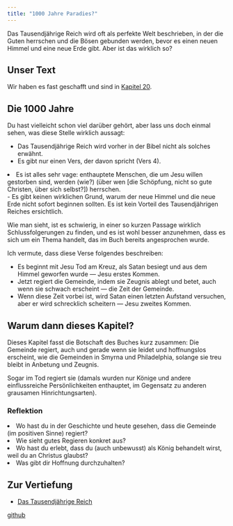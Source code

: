 ```yaml
---
title: "1000 Jahre Paradies?"
---
```



Das Tausendjährige Reich wird oft als perfekte Welt beschrieben, in der die Guten herrschen und die Bösen gebunden werden, bevor es einen neuen Himmel und eine neue Erde gibt. Aber ist das wirklich so?


## Unser Text

<a name="cedf"></a>
Wir haben es fast geschafft und sind in [Kapitel 20](https://www.bibleserver.com/SLT/Offenbarung20).


## Die 1000 Jahre

<a name="aef3"></a>
Du hast vielleicht schon viel darüber gehört, aber lass uns doch einmal sehen, was diese Stelle wirklich aussagt:

- Das Tausendjährige Reich wird vorher in der Bibel nicht als solches erwähnt.
- Es gibt nur einen Vers, der davon spricht (Vers 4).
<li id="27a8">Es ist alles sehr vage: enthauptete Menschen, die um Jesu willen gestorben sind, werden (wie?) (über wen [die Schöpfung, nicht so gute Christen, über sich selbst?]) herrschen.</li>- Es gibt keinen wirklichen Grund, warum der neue Himmel und die neue Erde nicht sofort beginnen sollten. Es ist kein Vorteil des Tausendjährigen Reiches ersichtlich.


Wie man sieht, ist es schwierig, in einer so kurzen Passage wirklich Schlussfolgerungen zu finden, und es ist wohl besser anzunehmen, dass es sich um ein Thema handelt, das im Buch bereits angesprochen wurde.

Ich vermute, dass diese Verse folgendes beschreiben:

- Es beginnt mit Jesu Tod am Kreuz, als Satan besiegt und aus dem Himmel geworfen wurde — Jesu erstes Kommen.
- Jetzt regiert die Gemeinde, indem sie Zeugnis ablegt und betet, auch wenn sie schwach erscheint — die Zeit der Gemeinde.
- Wenn diese Zeit vorbei ist, wird Satan einen letzten Aufstand versuchen, aber er wird schrecklich scheitern — Jesu zweites Kommen.



## Warum dann dieses Kapitel?

<a name="914c"></a>
Dieses Kapitel fasst die Botschaft des Buches kurz zusammen: Die Gemeinde regiert, auch und gerade wenn sie leidet und hoffnungslos erscheint, wie die Gemeinden in Smyrna und Philadelphia, solange sie treu bleibt in Anbetung und Zeugnis.

Sogar im Tod regiert sie (damals wurden nur Könige und andere einflussreiche Persönlichkeiten enthauptet, im Gegensatz zu anderen grausamen Hinrichtungsarten).


### Reflektion

<a name="5f46"></a>
<li id="7547">Wo hast du in der Geschichte und heute gesehen, dass die Gemeinde (im positiven Sinne) regiert?</li><li id="6ac3">Wie sieht gutes Regieren konkret aus?</li><li id="6f99">Wo hast du erlebt, dass du (auch unbewusst) als König behandelt wirst, weil du an Christus glaubst?</li><li id="39e8">Was gibt dir Hoffnung durchzuhalten?</li>






## Zur Vertiefung

<a name="d194"></a>
- [Das Tausendjährige Reich](../../../content/1000y/expl/the-thousand-year-kingdom/index.html)





[github](https://github.com/revelation-today/revelation-today/blob/main/exampleSite/content/docs/content/1000y/appl/1000-years-of-paradise.de.md)
